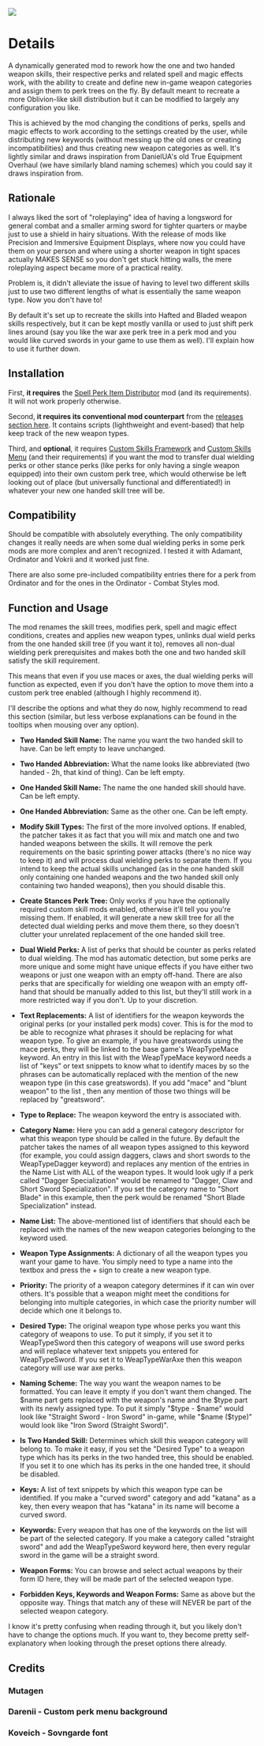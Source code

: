 ![](https://i.imgur.com/WNHaQGf.png)
# Details
A dynamically generated mod to rework how the one and two handed weapon skills, their respective perks and related spell and magic effects work, with the ability to create and define new in-game weapon categories and assign them to perk trees on the fly. By default meant to recreate a more Oblivion-like skill distribution but it can be modified to largely any configuration you like.

This is achieved by the mod changing the conditions of perks, spells and magic effects to work according to the settings created by the user, while distributing new keywords (without messing up the old ones or creating incompatibilities) and thus creating new weapon categories as well. It's lightly similar and draws inspiration from DanielUA's old True Equipment Overhaul (we have similarly bland naming schemes) which you could say it draws inspiration from.

## Rationale
I always liked the sort of "roleplaying" idea of having a longsword for general combat and a smaller arming sword for tighter quarters or maybe just to use a shield in hairy situations. With the release of mods like Precision and Immersive Equipment Displays, where now you could have them on your person and where using a shorter weapon in tight spaces actually MAKES SENSE so you don't get stuck hitting walls, the mere roleplaying aspect became more of a practical reality.

Problem is, it didn't alleviate the issue of having to level two different skills just to use two different lengths of what is essentially the same weapon type. Now you don't have to!

By default it's set up to recreate the skills into Hafted and Bladed weapon skills respectively, but it can be kept mostly vanilla or used to just shift perk lines around (say you like the war axe perk tree in a perk mod and you would like curved swords in your game to use them as well). I'll explain how to use it further down.

## Installation
First, **it requires** the [Spell Perk Item Distributor](https://www.nexusmods.com/skyrimspecialedition/mods/36869) mod (and its requirements). It will not work properly otherwise.

Second, **it requires its conventional mod counterpart** from the [releases section here](https://github.com/ReaperAnon/WeaponSkillOverhaul/releases/tag/mod). It contains scripts (lighthweight and event-based) that help keep track of the new weapon types.

Third, and **optional**, it requires [Custom Skills Framework](https://www.nexusmods.com/skyrimspecialedition/mods/41780) and [Custom Skills Menu](https://www.nexusmods.com/skyrimspecialedition/mods/62423) (and their requirements) if you want the mod to transfer dual wielding perks or other stance perks (like perks for only having a single weapon equipped) into their own custom perk tree, which would otherwise be left looking out of place (but universally functional and differentiated!) in whatever your new one handed skill tree will be.

## Compatibility
Should be compatible with absolutely everything. The only compatibility changes it really needs are when some dual wielding perks in some perk mods are more complex and aren't recognized. I tested it with Adamant, Ordinator and Vokrii and it worked just fine.

There are also some pre-included compatibility entries there for a perk from Ordinator and for the ones in the Ordinator - Combat Styles mod. 

## Function and Usage
The mod renames the skill trees, modifies perk, spell and magic effect conditions, creates and applies new weapon types, unlinks dual wield perks from the one handed skill tree (if you want it to), removes all non-dual wielding perk prerequisites and makes both the one and two handed skill satisfy the skill requirement.

This means that even if you use maces or axes, the dual wielding perks will function as expected, even if you don't have the option to move them into a custom perk tree enabled (although I highly recommend it).

I'll describe the options and what they do now, highly recommend to read this section (similar, but less verbose explanations can be found in the tooltips when mousing over any option).
- **Two Handed Skill Name:** The name you want the two handed skill to have. Can be left empty to leave unchanged.
  
- **Two Handed Abbreviation:** What the name looks like abbreviated (two handed - 2h, that kind of thing). Can be left empty.
  
- **One Handed Skill Name:** The name the one handed skill should have. Can be left empty.
  
- **One Handed Abbreviation:** Same as the other one. Can be left empty.
  
- **Modify Skill Types:** The first of the more involved options. If enabled, the patcher takes it as fact that you will mix and match one and two handed weapons between the skills. It will remove the perk requirements on the basic sprinting power attacks (there's no nice way to keep it) and will process dual wielding perks to separate them. If you intend to keep the actual skills unchanged (as in the one handed skill only containing one handed weapons and the two handed skill only containing two handed weapons), then you should disable this.
  
- **Create Stances Perk Tree:** Only works if you have the optionally required custom skill mods enabled, otherwise it'll tell you you're missing them. If enabled, it will generate a new skill tree for all the detected dual wielding perks and move them there, so they doesn't clutter your unrelated replacement of the one handed skill tree.
  
- **Dual Wield Perks:** A list of perks that should be counter as perks related to dual wielding. The mod has automatic detection, but some perks are more unique and some might have unique effects if you have either two weapons or just one weapon with an empty off-hand. There are also perks that are specifically for wielding one weapon with an empty off-hand that should be manually added to this list, but they'll still work in a more restricted way if you don't. Up to your discretion.
  
- **Text Replacements:** A list of identifiers for the weapon keywords the original perks (or your installed perk mods) cover. This is for the mod to be able to recognize what phrases it should be replacing for what weapon type. To give an example, if you have greatswords using the mace perks, they will be linked to the base game's WeapTypeMace keyword. An entry in this list with the WeapTypeMace keyword needs a list of "keys" or text snippets to know what to identify maces by so the phrases can be automatically replaced with the mention of the new weapon type (in this case greatswords). If you add "mace" and "blunt weapon" to the list , then any mention of those two things will be replaced by "greatsword".
  
- **Type to Replace:** The weapon keyword the entry is associated with.
  
- **Category Name:** Here you can add a general category descriptor for what this weapon type should be called in the future. By default the patcher takes the names of all weapon types assigned to this keyword (for example, you could assign daggers, claws and short swords to the WeapTypeDagger keyword) and replaces any mention of the entries in the Name List with ALL of the weapon types. It would look ugly if a perk called "Dagger Specialization" would be renamed to "Dagger, Claw and Short Sword Specialization". If you set the category name to "Short Blade" in this example, then the perk would be renamed "Short Blade Specialization" instead.
  
- **Name List:** The above-mentioned list of identifiers that should each be replaced with the names of the new weapon categories belonging to the keyword used.
  
- **Weapon Type Assignments:** A dictionary of all the weapon types you want your game to have. You simply need to type a name into the textbox and press the + sign to create a new weapon type.
  
- **Priority:** The priority of a weapon category determines if it can win over others. It's possible that a weapon might meet the conditions for belonging into multiple categories, in which case the priority number will decide which one it belongs to.
  
- **Desired Type:** The original weapon type whose perks you want this category of weapons to use. To put it simply, if you set it to WeapTypeSword then this category of weapons will use sword perks and will replace whatever text snippets you entered for WeapTypeSword. If you set it to WeapTypeWarAxe then this weapon category will use war axe perks.
  
- **Naming Scheme:** The way you want the weapon names to be formatted. You can leave it empty if you don't want them changed. The $name part gets replaced with the weapon's name and the $type part with its newly assigned type. To put it simply "$type - $name" would look like "Straight Sword - Iron Sword" in-game, while "$name ($type)" would look like "Iron Sword (Straight Sword)".
  
- **Is Two Handed Skill:** Determines which skill this weapon category will belong to. To make it easy, if you set the "Desired Type" to a weapon type which has its perks in the two handed tree, this should be enabled. If you set it to one which has its perks in the one handed tree, it should be disabled.
  
- **Keys:** A list of text snippets by which this weapon type can be identified. If you make a "curved sword" category and add "katana" as a key, then every weapon that has "katana" in its name will become a curved sword.
  
- **Keywords:** Every weapon that has one of the keywords on the list will be part of the selected category. If you make a category called "straight sword" and add the WeapTypeSword keyword here, then every regular sword in the game will be a straight sword.
  
- **Weapon Forms:** You can browse and select actual weapons by their form ID here, they will be made part of the selected weapon type.
  
- **Forbidden Keys, Keywords and Weapon Forms:** Same as above but the opposite way. Things that match any of these will NEVER be part of the selected weapon category.

I know it's pretty confusing when reading through it, but you likely don't have to change the options much. If you want to, they become pretty self-explanatory when looking through the preset options there already.

## Credits
### Mutagen

### Darenii - Custom perk menu background

### Koveich - Sovngarde font
